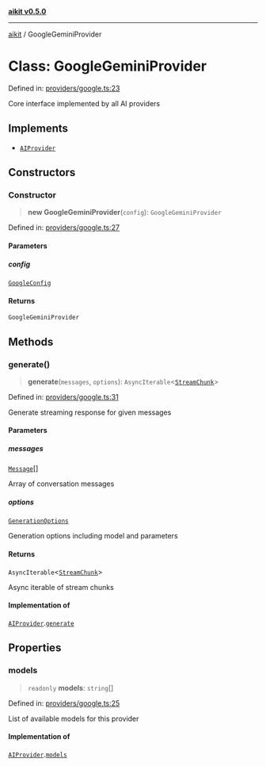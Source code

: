 [**aikit v0.5.0**](../README.md)

---

[aikit](../README.md) / GoogleGeminiProvider

# Class: GoogleGeminiProvider

Defined in: [providers/google.ts:23](https://github.com/chinmaymk/aikit/blob/main/src/providers/google.ts#L23)

Core interface implemented by all AI providers

## Implements

- [`AIProvider`](../interfaces/AIProvider.md)

## Constructors

### Constructor

> **new GoogleGeminiProvider**(`config`): `GoogleGeminiProvider`

Defined in: [providers/google.ts:27](https://github.com/chinmaymk/aikit/blob/main/src/providers/google.ts#L27)

#### Parameters

##### config

[`GoogleConfig`](../interfaces/GoogleConfig.md)

#### Returns

`GoogleGeminiProvider`

## Methods

### generate()

> **generate**(`messages`, `options`): `AsyncIterable`\<[`StreamChunk`](../interfaces/StreamChunk.md)\>

Defined in: [providers/google.ts:31](https://github.com/chinmaymk/aikit/blob/main/src/providers/google.ts#L31)

Generate streaming response for given messages

#### Parameters

##### messages

[`Message`](../interfaces/Message.md)[]

Array of conversation messages

##### options

[`GenerationOptions`](../interfaces/GenerationOptions.md)

Generation options including model and parameters

#### Returns

`AsyncIterable`\<[`StreamChunk`](../interfaces/StreamChunk.md)\>

Async iterable of stream chunks

#### Implementation of

[`AIProvider`](../interfaces/AIProvider.md).[`generate`](../interfaces/AIProvider.md#generate)

## Properties

### models

> `readonly` **models**: `string`[]

Defined in: [providers/google.ts:25](https://github.com/chinmaymk/aikit/blob/main/src/providers/google.ts#L25)

List of available models for this provider

#### Implementation of

[`AIProvider`](../interfaces/AIProvider.md).[`models`](../interfaces/AIProvider.md#models)
